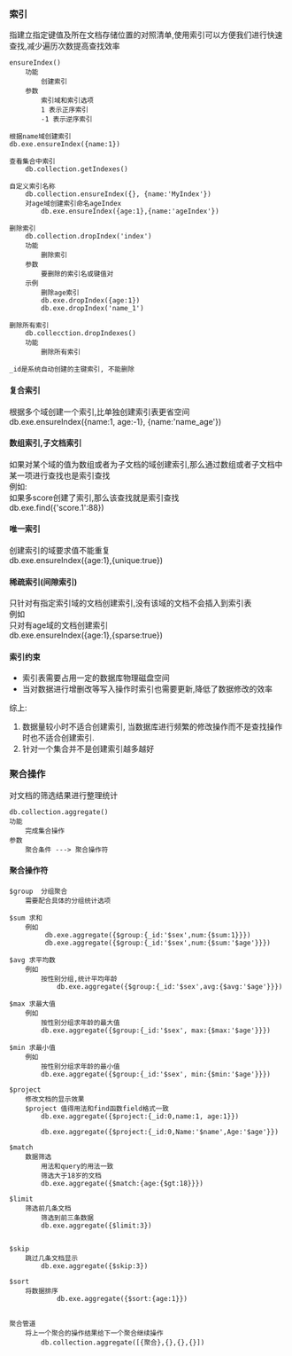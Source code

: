 

### 索引
指建立指定键值及所在文档存储位置的对照清单,使用索引可以方便我们进行快速查找,减少遍历次数提高查找效率
```
ensureIndex()
    功能
        创建索引
    参数
        索引域和索引选项
        1 表示正序索引
        -1 表示逆序索引

根据name域创建索引
db.exe.ensureIndex({name:1})

查看集合中索引
    db.collection.getIndexes()

自定义索引名称
    db.collection.ensureIndex({}, {name:'MyIndex'})
    对age域创建索引命名ageIndex
        db.exe.ensureIndex({age:1},{name:'ageIndex'})

删除索引
    db.collection.dropIndex('index')
    功能
        删除索引
    参数
        要删除的索引名或键值对
    示例
        删除age索引
        db.exe.dropIndex({age:1})
        db.exe.dropIndex('name_1')

删除所有索引
    db.collecction.dropIndexes()
    功能
        删除所有索引

_id是系统自动创建的主键索引, 不能删除
```

#### 复合索引
根据多个域创建一个索引,比单独创建索引表更省空间   
db.exe.ensureIndex({name:1, age:-1}, {name:'name_age'})  

#### 数组索引,子文档索引
如果对某个域的值为数组或者为子文档的域创建索引,那么通过数组或者子文档中某一项进行查找也是索引查找   
例如:   
    如果多score创建了索引,那么该查找就是索引查找   
    db.exe.find({'score.1':88})   

#### 唯一索引
创建索引的域要求值不能重复   
    db.exe.ensureIndex({age:1},{unique:true})   

#### 稀疏索引(间隙索引)   
只针对有指定索引域的文档创建索引,没有该域的文档不会插入到索引表   
例如   
    只对有age域的文档创建索引   
    db.exe.ensureIndex({age:1},{sparse:true})   

#### 索引约束
* 索引表需要占用一定的数据库物理磁盘空间   
* 当对数据进行增删改等写入操作时索引也需要更新,降低了数据修改的效率   

综上:   
1. 数据量较小时不适合创建索引, 当数据库进行频繁的修改操作而不是查找操作时也不适合创建索引.   
2. 针对一个集合并不是创建索引越多越好   


### 聚合操作
对文档的筛选结果进行整理统计
```
db.collection.aggregate()
功能
    完成集合操作
参数
    聚合条件 ---> 聚合操作符
```
#### 聚合操作符
```
$group  分组聚合
	需要配合具体的分组统计选项

$sum 求和
    例如
         db.exe.aggregate({$group:{_id:'$sex',num:{$sum:1}}})
         db.exe.aggregate({$group:{_id:'$sex',num:{$sum:'$age'}}})

$avg 求平均数
    例如
        按性别分组,统计平均年龄
            db.exe.aggregate({$group:{_id:'$sex',avg:{$avg:'$age'}}})

$max 求最大值
    例如
        按性别分组求年龄的最大值
        db.exe.aggregate({$group:{_id:'$sex', max:{$max:'$age'}}})

$min 求最小值
    例如
        按性别分组求年龄的最小值
        db.exe.aggregate({$group:{_id:'$sex', min:{$min:'$age'}}})

$project
    修改文档的显示效果
    $project 值得用法和find函数field格式一致
        db.exe.aggregate({$project:{_id:0,name:1, age:1}})

        db.exe.aggregate({$project:{_id:0,Name:'$name',Age:'$age'}})

$match
    数据筛选
        用法和query的用法一致
        筛选大于18岁的文档
        db.exe.aggregate({$match:{age:{$gt:18}}})

$limit
    筛选前几条文档
        筛选到前三条数据
        db.exe.aggregate({$limit:3})


$skip
    跳过几条文档显示
        db.exe.aggregate({$skip:3})

$sort
    将数据排序
            db.exe.aggregate({$sort:{age:1}})


聚合管道
    将上一个聚合的操作结果给下一个聚合继续操作
        db.collection.aggregate([{聚合},{},{},{}])

```